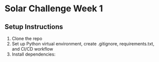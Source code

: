 # Solar Challenge Week 1

## Setup Instructions

1. Clone the repo
2. Set up Python virtual environment, create .gitignore, requirements.txt, and CI/CD workflow
3. Install dependencies:
